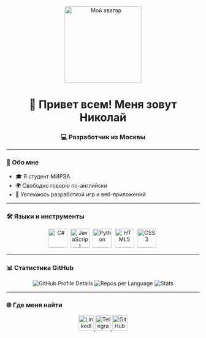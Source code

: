 <div id="header" align="center">
  <img src="https://user-images.githubusercontent.com/your-avatar" alt="Мой аватар" width="200"/>
  <h1>👋 Привет всем! Меня зовут Николай</h1>
  <h3>💻 Разработчик из Москвы</h3>
</div>

---

### 🚀 Обо мне
- 🎓 Я студент МИРЭА
- 🌍 Свободно говорю по-английски
- 🧩 Увлекаюсь разработкой игр и веб-приложений

---

### 🛠️ Языки и инструменты
<div align="center">
  <img src="https://cdn.jsdelivr.net/gh/devicons/devicon/icons/csharp/csharp-original.svg" title="C#" alt="C#" width="50" height="50"/>&nbsp;
  <img src="https://cdn.jsdelivr.net/gh/devicons/devicon/icons/javascript/javascript-original.svg" title="JavaScript" alt="JavaScript" width="50" height="50"/>&nbsp;
  <img src="https://cdn.jsdelivr.net/gh/devicons/devicon/icons/python/python-original.svg" title="Python" alt="Python" width="50" height="50"/>&nbsp;
  <img src="https://cdn.jsdelivr.net/gh/devicons/devicon/icons/html5/html5-original.svg" title="HTML5" alt="HTML5" width="50" height="50"/>&nbsp;
  <img src="https://cdn.jsdelivr.net/gh/devicons/devicon/icons/css3/css3-original.svg" title="CSS3" alt="CSS3" width="50" height="50"/>&nbsp;
</div>

---

### 📊 Статистика GitHub
<div align="center">
  <img src="http://github-profile-summary-cards.vercel.app/api/cards/profile-details?username=NionNet2020&theme=radical" alt="GitHub Profile Details"/>
  <img src="http://github-profile-summary-cards.vercel.app/api/cards/repos-per-language?username=NionNet2020&theme=radical" alt="Repos per Language"/>
  <img src="http://github-profile-summary-cards.vercel.app/api/cards/stats?username=NionNet2020&theme=radical" alt="Stats"/>
</div>

---

### 🌐 Где меня найти
<div align="center">
  <a href="https://linkedin.com/in/your-profile" target="_blank">
    <img src="https://cdn.jsdelivr.net/gh/devicons/devicon/icons/linkedin/linkedin-original.svg" title="LinkedIn" alt="LinkedIn" width="40" height="40"/>
  </a>
  <a href="https://t.me/your-profile" target="_blank">
    <img src="https://upload.wikimedia.org/wikipedia/commons/8/82/Telegram_logo.svg" title="Telegram" alt="Telegram" width="40" height="40"/>
  </a>
  <a href="https://github.com/NionNet2020" target="_blank">
    <img src="https://cdn.jsdelivr.net/gh/devicons/devicon/icons/github/github-original.svg" title="GitHub" alt="GitHub" width="40" height="40"/>
  </a>
</div>
